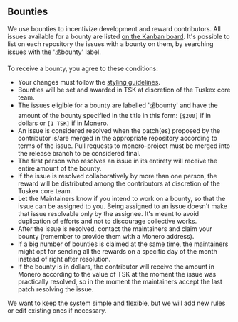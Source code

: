 ## Bounties

We use bounties to incentivize development and reward contributors. All issues available for a bounty are listed [on the Kanban board](https://github.com/orgs/tuskex-dex/projects/2). It's possible to list on each repository the issues with a bounty on them, by searching issues with the '💰bounty' label.

To receive a bounty, you agree to these conditions:

- Your changes must follow the [styling guidelines](CONTRIBUTING.md).
- Bounties will be set and awarded in TSK at discretion of the Tuskex core team.
- The issues eligible for a bounty are labelled '💰bounty' and have the amount of the bounty specified in the title in this form: `[$200]` if in dollars or `[1 TSK]` if in Monero.
- An issue is considered resolved when the patch(es) proposed by the contributor is/are merged in the appropriate repository according to terms of the issue. Pull requests to monero-project must be merged into the release branch to be considered final.
- The first person who resolves an issue in its entirety will receive the entire amount of the bounty.
- If the issue is resolved collaboratively by more than one person, the reward will be distributed among the contributors at discretion of the Tuskex core team.
- Let the Maintainers know if you intend to work on a bounty, so that the issue can be assigned to you. Being assigned to an issue doesn't make that issue resolvable only by the assignee. It's meant to avoid duplication of efforts and not to discourage collective works.
- After the issue is resolved, contact the maintainers and claim your bounty (remember to provide them with a Monero address).
- If a big number of bounties is claimed at the same time, the maintainers might opt for sending all the rewards on a specific day of the month instead of right after resolution.
- If the bounty is in dollars, the contributor will receive the amount in Monero according to the value of TSK at the moment the issue was practically resolved, so in the moment the maintainers accept the last patch resolving the issue.

We want to keep the system simple and flexible, but we will add new rules or edit existing ones if necessary.

